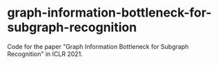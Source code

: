 # graph-information-bottleneck-for-subgraph-recognition
Code for the paper "Graph Information Bottleneck for Subgraph Recognition" in ICLR 2021.
